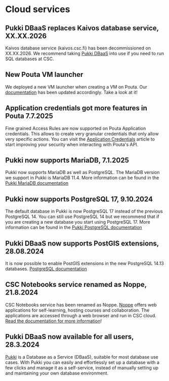 # Cloud services

## Pukki DBaaS replaces Kaivos database service, XX.XX.2026

Kaivos database service (kaivos.csc.fi) has been decommissioned on
XX.XX.2026. We recommend taking [Pukki DBaaS](../../cloud/dbaas/index.md)
into use if you need to run SQL databases at CSC.

## New Pouta VM launcher

We deployed a new VM launcher when creating a VM on Pouta. Our [documentation](../../cloud/pouta/launch-vm-from-web-gui.md#launching-a-virtual-machine) has been updated accordingly. Take a look at it!

## Application credentials got more features in Pouta 7.7.2025

Fine grained Access Rules are now supported on Pouta Application credentials. This allows to create very granular credentials that only allow very specific actions. You can visit the [Application Credentials](../../cloud/pouta/application-credentials.md) article to start improving your security when interacting with Pouta's API.

## Pukki now supports MariaDB, 7.1.2025
Pukki now supports MariaDB as well as PostgreSQL. The MariaDB version we support in Pukki is
MariaDB 11.4. More information can be found in the
[Pukki MariaDB documentation](../../cloud/dbaas/mariadb.md)


## Pukki now supports PostgreSQL 17, 9.10.2024
The default database in Pukki is now PostgreSQL 17 instead of the previous PostgreSQL 14. You can
still use PostgreSQL 14 but we recommend that if you are creating a new database you start using
PostgreSQL 17. More information can be found in the
[Pukki PostgreSQL documentation](../../cloud/dbaas/postgresql.md)


## Pukki DBaaS now supports PostGIS extensions, 28.08.2024
It is now possible to enable PostGIS extensions in the new PostgreSQL 14.13 databases.
[PostgreSQL documentation](../../cloud/dbaas/postgresql.md)

## CSC Notebooks service renamed as Noppe, 21.8.2024

CSC Notebooks service has been renamed as Noppe.
[Noppe](https://noppe.csc.fi) offers web applications for self-learning,
hosting courses and collaboration. The applications are accessed through a web
browser and run in CSC cloud.
[Read the documentation for more information](../../cloud/noppe/index.md)!

## Pukki DBaaS now available for all users, 28.3.2024

[Pukki](../../cloud/dbaas/index.md) is a Database as a Service (DBaaS),
suitable for most database use cases. With Pukki you can easily and
effortlessly set up a database with a few clicks and manage it as a
self-service, instead of manually setting up and maintaining your own database
environment.
